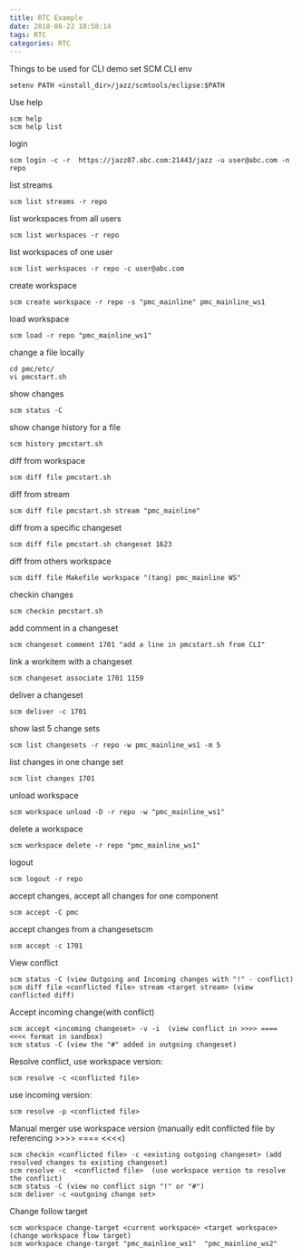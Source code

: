 ```yaml
---
title: RTC Example
date: 2018-06-22 18:58:14
tags: RTC
categories: RTC
---
```


Things to be used for CLI demo set SCM CLI env
```
setenv PATH <install_dir>/jazz/scmtools/eclipse:$PATH
```

Use help
```
scm help
scm help list
```

login
```
scm login -c -r  https://jazz07.abc.com:21443/jazz -u user@abc.com -n repo
```
<!--more-->
list streams 
```
scm list streams -r repo
```

list workspaces from all users
```
scm list workspaces -r repo
```

list workspaces of one user 
```
scm list workspaces -r repo -c user@abc.com
```

create workspace
```
scm create workspace -r repo -s "pmc_mainline" pmc_mainline_ws1
```

load workspace
```
scm load -r repo "pmc_mainline_ws1"
```

change a file locally
```
cd pmc/etc/
vi pmcstart.sh
```

show changes
```
scm status -C
```

show change history for a file
```
scm history pmcstart.sh 
```

diff from workspace
```
scm diff file pmcstart.sh
```

diff from stream
```
scm diff file pmcstart.sh stream "pmc_mainline"
```

diff from a specific changeset
```
scm diff file pmcstart.sh changeset 1623
```

diff from others workspace
```
scm diff file Makefile workspace "(tang) pmc_mainline WS"
```

checkin changes
```
scm checkin pmcstart.sh
```

add comment in a changeset
```
scm changeset comment 1701 "add a line in pmcstart.sh from CLI"
```

link a workitem with a changeset
```
scm changeset associate 1701 1159
```

deliver a changeset
```
scm deliver -c 1701
```

show last 5 change sets
```
scm list changesets -r repo -w pmc_mainline_ws1 -m 5
```

list changes in one change set
```
scm list changes 1701
```

unload workspace
```
scm workspace unload -D -r repo -w "pmc_mainline_ws1"
```

delete a workspace 
```
scm workspace delete -r repo "pmc_mainline_ws1"
```

logout 
```
scm logout -r repo
```

accept changes, accept all changes for one component
```
scm accept -C pmc
```

accept changes from a changesetscm 
```
scm accept -c 1701
```

View conflict 
```
scm status -C (view Outgoing and Incoming changes with "!" - conflict)
scm diff file <conflicted file> stream <target stream> (view conflicted diff)
```

Accept incoming change(with conflict)
```
scm accept <incoming changeset> -v -i  (view conflict in >>>> ==== <<<< format in sandbox)
scm status -C (view the "#" added in outgoing changeset) 
```

Resolve conflict, use workspace version:
```
scm resolve -c <conflicted file> 
```

use incoming version:
```
scm resolve -p <conflicted file> 
```

Manual merger use workspace version  (manually edit conflicted file by referencing  >>>> ==== <<<<)
```
scm checkin <conflicted file> -c <existing outgoing changeset> (add resolved changes to existing changeset)
scm resolve -c  <conflicted file>  (use workspace version to resolve the conflict)
scm status -C (view no conflict sign "!" or "#")
scm deliver -c <outgoing change set>
```

Change follow target
```
scm workspace change-target <current workspace> <target workspace>  (change workspace flow target)
scm workspace change-target "pmc_mainline_ws1"  "pmc_mainline_ws2"
```